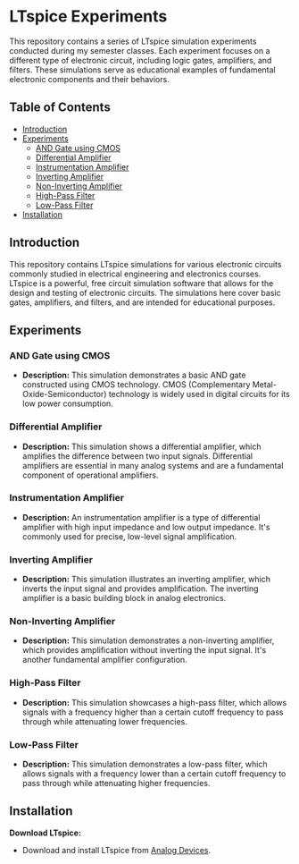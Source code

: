 # LTspice Experiments

This repository contains a series of LTspice simulation experiments conducted during my semester classes. Each experiment focuses on a different type of electronic circuit, including logic gates, amplifiers, and filters. These simulations serve as educational examples of fundamental electronic components and their behaviors.

## Table of Contents

- [Introduction](#introduction)
- [Experiments](#experiments)
  - [AND Gate using CMOS](#and-gate-using-cmos)
  - [Differential Amplifier](#differential-amplifier)
  - [Instrumentation Amplifier](#instrumentation-amplifier)
  - [Inverting Amplifier](#inverting-amplifier)
  - [Non-Inverting Amplifier](#non-inverting-amplifier)
  - [High-Pass Filter](#high-pass-filter)
  - [Low-Pass Filter](#low-pass-filter)
- [Installation](#installation-and-usage)


## Introduction

This repository contains LTspice simulations for various electronic circuits commonly studied in electrical engineering and electronics courses. LTspice is a powerful, free circuit simulation software that allows for the design and testing of electronic circuits. The simulations here cover basic gates, amplifiers, and filters, and are intended for educational purposes.

## Experiments

### AND Gate using CMOS

- **Description:** This simulation demonstrates a basic AND gate constructed using CMOS technology. CMOS (Complementary Metal-Oxide-Semiconductor) technology is widely used in digital circuits for its low power consumption.

### Differential Amplifier

- **Description:** This simulation shows a differential amplifier, which amplifies the difference between two input signals. Differential amplifiers are essential in many analog systems and are a fundamental component of operational amplifiers.

### Instrumentation Amplifier

- **Description:** An instrumentation amplifier is a type of differential amplifier with high input impedance and low output impedance. It's commonly used for precise, low-level signal amplification.


### Inverting Amplifier

- **Description:** This simulation illustrates an inverting amplifier, which inverts the input signal and provides amplification. The inverting amplifier is a basic building block in analog electronics.


### Non-Inverting Amplifier

- **Description:** This simulation demonstrates a non-inverting amplifier, which provides amplification without inverting the input signal. It's another fundamental amplifier configuration.

### High-Pass Filter

- **Description:** This simulation showcases a high-pass filter, which allows signals with a frequency higher than a certain cutoff frequency to pass through while attenuating lower frequencies.


### Low-Pass Filter

- **Description:** This simulation demonstrates a low-pass filter, which allows signals with a frequency lower than a certain cutoff frequency to pass through while attenuating higher frequencies.

## Installation

 **Download LTspice:**
   - Download and install LTspice from [Analog Devices](https://www.analog.com/en/design-center/design-tools-and-calculators/ltspice-simulator.html).

